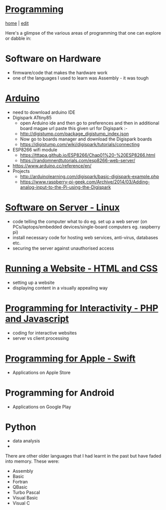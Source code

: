 # [Programming](https://alwinwoo.github.io/pages/programming.html)
[home](https://alwinwoo.github.io/) | [edit](https://github.com/alwinwoo/alwinwoo.github.io/edit/master/pages/programming.md)

Here's a glimpse of the various areas of programming that one can explore or dabble in:

# Software on Hardware
* firmware/code that makes the hardware work
* one of the languages I used to learn was Assembly - it was tough

# [Arduino](https://alwinwoo.github.io/pages/arduino.html)
  * need to download arduino IDE
  * Digispark ATtiny85
    * open Arduino ide and then go to preferences and then in additional board magae url paste this given url for Digispark :-
    * http://digistump.com/package_digistump_index.json
    * Now go to boards manager and download the Digispark boards
    * <https://digistump.com/wiki/digispark/tutorials/connecting>
  * ESP8266 wifi module
    * <https://tttapa.github.io/ESP8266/Chap01%20-%20ESP8266.html>
    * <https://randomnerdtutorials.com/esp8266-web-server/>
  * <https://www.arduino.cc/reference/en/>
  * Projects
    * <http://arduinolearning.com/digispark/basic-digispark-example.php>
    * <https://www.raspberry-pi-geek.com/Archive/2014/03/Adding-analog-input-to-the-Pi-using-the-Digispark>

# [Software on Server - Linux](https://alwinwoo.github.io/pages/web_admin.html)
* code telling the computer what to do eg. set up a web server (on PCs/laptops/embedded devices/single-board computers eg. raspberry pi)
* install necessary code for hosting web services, anti-virus, databases etc.
* securing the server against unauthorised access

# [Running a Website - HTML and CSS](https://alwinwoo.github.io/pages/web_css.html)
* setting up a website
* displaying content in a visually appealing way

# [Programming for Interactivity - PHP and Javascript](https://alwinwoo.github.io/pages/java.html)
* coding for interactive websites
* server vs client processing

# [Programming for Apple - Swift](https://alwinwoo.github.io/pages/swift.html)
* Applications on Apple Store

# Programming for Android
* Applications on Google Play

# Python
* data analysis
* 

There are other older languages that I had learnt in the past but have faded into memory. These were:

* Assembly
* Basic
* Fortran
* QBasic
* Turbo Pascal
* Visual Basic
* Visual C
